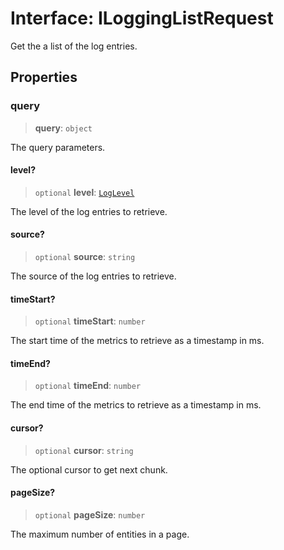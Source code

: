 # Interface: ILoggingListRequest

Get the a list of the log entries.

## Properties

### query

> **query**: `object`

The query parameters.

#### level?

> `optional` **level**: [`LogLevel`](../type-aliases/LogLevel.md)

The level of the log entries to retrieve.

#### source?

> `optional` **source**: `string`

The source of the log entries to retrieve.

#### timeStart?

> `optional` **timeStart**: `number`

The start time of the metrics to retrieve as a timestamp in ms.

#### timeEnd?

> `optional` **timeEnd**: `number`

The end time of the metrics to retrieve as a timestamp in ms.

#### cursor?

> `optional` **cursor**: `string`

The optional cursor to get next chunk.

#### pageSize?

> `optional` **pageSize**: `number`

The maximum number of entities in a page.
